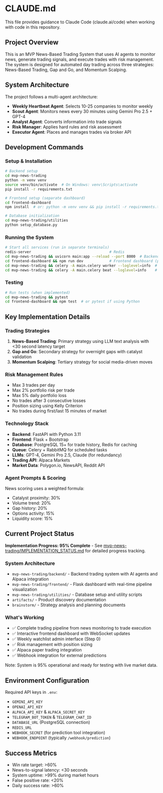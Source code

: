# CLAUDE.md

This file provides guidance to Claude Code (claude.ai/code) when working with code in this repository.

## Project Overview

This is an MVP News-Based Trading System that uses AI agents to monitor news, generate trading signals, and execute trades with risk management. The system is designed for automated day trading across three strategies: News-Based Trading, Gap and Go, and Momentum Scalping.

## System Architecture

The project follows a multi-agent architecture:
- **Weekly Heartbeat Agent**: Selects 10-25 companies to monitor weekly
- **Scout Agent**: Monitors news every 30 minutes using Gemini Pro 2.5 + GPT-4
- **Analyst Agent**: Converts information into trade signals
- **Risk Manager**: Applies hard rules and risk assessment
- **Executor Agent**: Places and manages trades via broker API

## Development Commands

### Setup & Installation
```bash
# Backend setup
cd mvp-news-trading
python -m venv venv
source venv/bin/activate  # On Windows: venv\Scripts\activate
pip install -r requirements.txt

# Frontend setup (separate dashboard)
cd frontend-dashboard
npm install  # or: python -m venv venv && pip install -r requirements.txt

# Database initialization
cd mvp-news-trading/utilities
python setup_database.py
```

### Running the System
```bash
# Start all services (run in separate terminals)
redis-server                                    # Redis
cd mvp-news-trading && uvicorn main:app --reload --port 8000  # Backend API
cd frontend-dashboard && npm run dev            # Frontend dashboard (port 3000)
cd mvp-news-trading && celery -A main.celery worker --loglevel=info  # Celery worker
cd mvp-news-trading && celery -A main.celery beat --loglevel=info    # Celery scheduler
```

### Testing
```bash
# Run tests (when implemented)
cd mvp-news-trading && pytest
cd frontend-dashboard && npm test  # or pytest if using Python
```

## Key Implementation Details

### Trading Strategies
1. **News-Based Trading**: Primary strategy using LLM text analysis with <30 second latency target
2. **Gap and Go**: Secondary strategy for overnight gaps with catalyst validation
3. **Momentum Scalping**: Tertiary strategy for social media-driven moves

### Risk Management Rules
- Max 3 trades per day
- Max 2% portfolio risk per trade  
- Max 5% daily portfolio loss
- No trades after 3 consecutive losses
- Position sizing using Kelly Criterion
- No trades during first/last 15 minutes of market

### Technology Stack
- **Backend**: FastAPI with Python 3.11
- **Frontend**: Flask + Bootstrap
- **Database**: PostgreSQL 15+ for trade history, Redis for caching
- **Queue**: Celery + RabbitMQ for scheduled tasks
- **LLMs**: GPT-4, Gemini Pro 2.5, Claude (for redundancy)
- **Trading API**: Alpaca Markets
- **Market Data**: Polygon.io, NewsAPI, Reddit API

### Agent Prompts & Scoring
News scoring uses a weighted formula:
- Catalyst proximity: 30%
- Volume trend: 20%  
- Gap history: 20%
- Options activity: 15%
- Liquidity score: 15%

## Current Project Status

**Implementation Progress: 95% Complete** - See [mvp-news-trading/IMPLEMENTATION_STATUS.md](mvp-news-trading/IMPLEMENTATION_STATUS.md) for detailed progress tracking.

### System Architecture
- `mvp-news-trading/backend/` - Backend trading system with AI agents and Alpaca integration
- `mvp-news-trading/frontend/` - Flask dashboard with real-time pipeline visualization
- `mvp-news-trading/utilities/` - Database setup and utility scripts
- `artifacts/` - Product discovery documentation
- `brainstorm/` - Strategy analysis and planning documents

### What's Working
- ✅ Complete trading pipeline from news monitoring to trade execution
- ✅ Interactive frontend dashboard with WebSocket updates
- ✅ Weekly watchlist admin interface (Step 0)
- ✅ Risk management with position sizing
- ✅ Alpaca paper trading integration
- ✅ Webhook integration for external predictions

Note: System is 95% operational and ready for testing with live market data.

## Environment Configuration

Required API keys in `.env`:
- `GEMINI_API_KEY`
- `OPENAI_API_KEY`
- `ALPACA_API_KEY` & `ALPACA_SECRET_KEY`
- `TELEGRAM_BOT_TOKEN` & `TELEGRAM_CHAT_ID`
- `DATABASE_URL` (PostgreSQL connection)
- `REDIS_URL`
- `WEBHOOK_SECRET` (for prediction tool integration)
- `WEBHOOK_ENDPOINT` (typically `/webhook/prediction`)

## Success Metrics
- Win rate target: >60%
- News-to-signal latency: <30 seconds
- System uptime: >99% during market hours
- False positive rate: <20%
- Daily success rate: >60%